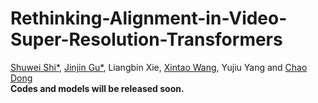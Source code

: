 # Rethinking-Alignment-in-Video-Super-Resolution-Transformers
[Shuwei Shi*](https://scholar.google.com/citations?hl=en&user=2ZAstoQAAAAJ), [Jinjin Gu*](https://scholar.google.com/citations?hl=en&user=uMQ-G-QAAAAJ), Liangbin Xie, [Xintao Wang](https://scholar.google.com/citations?hl=en&user=FQgZpQoAAAAJ), Yujiu Yang and [Chao Dong](https://scholar.google.com.hk/citations?user=OSDCB0UAAAAJ&hl=zh-CN) <br>
**Codes and models will be released soon.**

